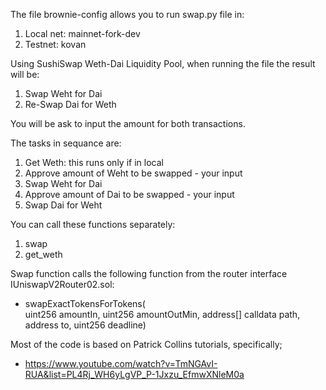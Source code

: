 The file brownie-config allows you to run swap.py file in:
1. Local net: mainnet-fork-dev 
2. Testnet: kovan

Using SushiSwap Weth-Dai Liquidity Pool, when running the file the result will be:
1. Swap Weht for Dai
2. Re-Swap Dai for Weth

You will be ask to input the amount for both transactions.

The tasks in sequance are:
1. Get Weth: this runs only if in local
2. Approve amount of Weht to be swapped - your input
3. Swap Weht for Dai
4. Approve amount of Dai to be swapped - your input
5. Swap Dai for Weht

You can call these functions separately:
1. swap
2. get_weth

Swap function calls the following function from the router interface IUniswapV2Router02.sol:
- swapExactTokensForTokens(        
        uint256 amountIn,
        uint256 amountOutMin,
        address[] calldata path,
        address to,
        uint256 deadline)

Most of the code is based on Patrick Collins tutorials, specifically;
- https://www.youtube.com/watch?v=TmNGAvI-RUA&list=PL4Rj_WH6yLgVP_P-1Jxzu_EfmwXNleM0a